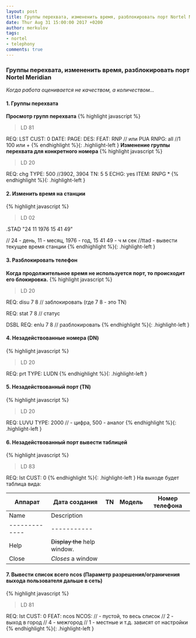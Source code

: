 ```yaml
---
layout: post
title: Группы перехвата, измененить время, разблокировать порт Nortel Meridian
date: Thur Aug 31 15:00:00 2017 +0200
author: merkulov
tags:
- nortel
- telephony
comments: true
---
```

### Группы перехвата, измененить время, разблокировать порт Nortel Meridian

*Когда работа оценивается не качеством, а количеством...*

#### 1. Группы перехвата
**Просмотр групп перехвата**
{% highlight javascript %}
>LD 81

REQ: LST 
CUST: 0
DATE:
PAGE:
DES:
FEAT: RNP   // или PUA
RNPG: all //1 100 или +
{% endhighlight %}{: .highlight-left }
**Изменение группы перехвата для конкретного номера**
{% highlight javascript %}
>LD 20

REQ: chg 
TYPE: 500 //3902, 3904
TN: 5 5
ECHG: yes
ITEM: RNPG *
{% endhighlight %}{: .highlight-left }
#### 2. Изменить время на станции
{% highlight javascript %}
>LD 02

.STAD "24 11 1976 15 41 49"

// 24 - день, 11 - месяц, 1976 - год, 15 41 49 - ч м сек
//ttad - вывести текущее время станции 
{% endhighlight %}{: .highlight-left }
#### 3. Разблокировать телефон
**Когда продолжительное время не используется порт, то происходит его блокировка.**
{% highlight javascript %}
>LD 20

REQ: disu 7 8  // заблокировать (где 7 8 - это TN)

REQ: stat 7 8 // статус 

DSBL 
REQ: enlu 7 8 // разблокировать
{% endhighlight %}{: .highlight-left }
#### 4. Незадействованные номера (DN)
{% highlight javascript %}
>LD 20

REQ: prt
TYPE: LUDN
{% endhighlight %}{: .highlight-left }
#### 5. Незадействованный порт (TN)
{% highlight javascript %}
>LD 20

REQ: LUVU
TYPE: 2000 // - цифра, 500 - аналог
{% endhighlight %}{: .highlight-left }
#### 6. Незадействованный порт вывести таблицей
{% highlight javascript %}
>LD 83

REQ: lst
CUST: 0
{% endhighlight %}{: .highlight-left }
На выходе будет таблица вида:

| Аппарат | Дата создания | TN | Модель | Номер телефона |
| --- | --- | --- | --- | --- |
| Name | Description          |
| ------------- | ----------- |
| Help      | ~~Display the~~ help window.|
| Close     | _Closes_ a window     |
#### 7. Вывести список всего ncos (Параметр разрешения/ограничения выхода пользователя дальше в сеть)
{% highlight javascript %}
>LD 81

REQ: lst
CUST: 0
FEAT: ncos
NCOS: // - пустой, то весь список
// 2 - выход в город
// 4 - межгород
// 1 - местные и т.д. зависят от настройки
{% endhighlight %}{: .highlight-left }
